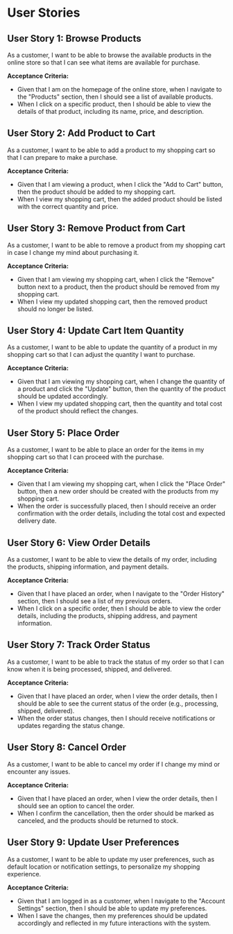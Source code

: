 # User Stories

## User Story 1: Browse Products
As a customer, I want to be able to browse the available products in the online store so that I can see what items are available for purchase.

**Acceptance Criteria:**
- Given that I am on the homepage of the online store, when I navigate to the "Products" section, then I should see a list of available products.
- When I click on a specific product, then I should be able to view the details of that product, including its name, price, and description.

## User Story 2: Add Product to Cart
As a customer, I want to be able to add a product to my shopping cart so that I can prepare to make a purchase.

**Acceptance Criteria:**
- Given that I am viewing a product, when I click the "Add to Cart" button, then the product should be added to my shopping cart.
- When I view my shopping cart, then the added product should be listed with the correct quantity and price.

## User Story 3: Remove Product from Cart
As a customer, I want to be able to remove a product from my shopping cart in case I change my mind about purchasing it.

**Acceptance Criteria:**
- Given that I am viewing my shopping cart, when I click the "Remove" button next to a product, then the product should be removed from my shopping cart.
- When I view my updated shopping cart, then the removed product should no longer be listed.

## User Story 4: Update Cart Item Quantity
As a customer, I want to be able to update the quantity of a product in my shopping cart so that I can adjust the quantity I want to purchase.

**Acceptance Criteria:**
- Given that I am viewing my shopping cart, when I change the quantity of a product and click the "Update" button, then the quantity of the product should be updated accordingly.
- When I view my updated shopping cart, then the quantity and total cost of the product should reflect the changes.

## User Story 5: Place Order
As a customer, I want to be able to place an order for the items in my shopping cart so that I can proceed with the purchase.

**Acceptance Criteria:**
- Given that I am viewing my shopping cart, when I click the "Place Order" button, then a new order should be created with the products from my shopping cart.
- When the order is successfully placed, then I should receive an order confirmation with the order details, including the total cost and expected delivery date.

## User Story 6: View Order Details
As a customer, I want to be able to view the details of my order, including the products, shipping information, and payment details.

**Acceptance Criteria:**
- Given that I have placed an order, when I navigate to the "Order History" section, then I should see a list of my previous orders.
- When I click on a specific order, then I should be able to view the order details, including the products, shipping address, and payment information.

## User Story 7: Track Order Status
As a customer, I want to be able to track the status of my order so that I can know when it is being processed, shipped, and delivered.

**Acceptance Criteria:**
- Given that I have placed an order, when I view the order details, then I should be able to see the current status of the order (e.g., processing, shipped, delivered).
- When the order status changes, then I should receive notifications or updates regarding the status change.

## User Story 8: Cancel Order
As a customer, I want to be able to cancel my order if I change my mind or encounter any issues.

**Acceptance Criteria:**
- Given that I have placed an order, when I view the order details, then I should see an option to cancel the order.
- When I confirm the cancellation, then the order should be marked as canceled, and the products should be returned to stock.

## User Story 9: Update User Preferences
As a customer, I want to be able to update my user preferences, such as default location or notification settings, to personalize my shopping experience.

**Acceptance Criteria:**
- Given that I am logged in as a customer, when I navigate to the "Account Settings" section, then I should be able to update my preferences.
- When I save the changes, then my preferences should be updated accordingly and reflected in my future interactions with the system.
